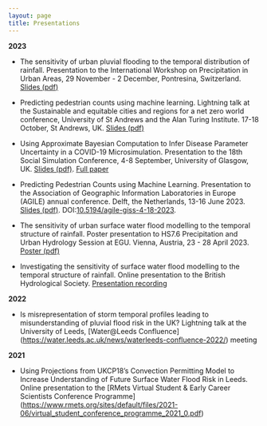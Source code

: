 ```yaml
---
layout: page
title: Presentations
---
```


**2023**
  * The sensitivity of urban pluvial flooding to the temporal distribution of rainfall. Presentation to the International Workshop on Precipitation in Urban Areas, 29 November - 2 December, Pontresina, Switzerland. [Slides (pdf)](https://masher92.github.io/pdfs/Prez_MollyAsher.pdf)

  * Predicting pedestrian counts using machine learning. Lightning talk at the Sustainable and equitable cities and regions for a net zero world conference, University of St Andrews and the Alan Turing Institute. 17-18 October, St Andrews, UK. [Slides (pdf)](https://masher92.github.io/pdfs/Molly.pdf)

  * Using Approximate Bayesian Computation to Infer Disease Parameter Uncertainty in a COVID-19 Microsimulation. Presentation to the 18th Social Simulation Conference, 4-8 September, University of Glasgow, UK. [Slides (pdf)](https://masher92.github.io/pdfs/2023-09-SSC.pdf). [Full paper](https://www.nature.com/articles/s41598-023-35580-z)
 
  * Predicting Pedestrian Counts using Machine Learning. Presentation to the Association of Geographic Information Laboratories in Europe (AGILE) annual conference. Delft, the Netherlands, 13-16 June 2023. [Slides (pdf)](https://masher92.github.io/pdfs/2023-07-AGILE_ML.pdf). DOI:[10.5194/agile-giss-4-18-2023](https://agile-giss.copernicus.org/articles/4/18/2023/).
    
  * The sensitivity of urban surface water flood modelling to the temporal structure of rainfall. Poster presentation to HS7.6 Precipitation and Urban Hydrology Session at EGU. Vienna, Austria, 23 - 28 April 2023. [Poster (pdf)](https://masher92.github.io/pdfs/EGU_Poster.pdf)

  * Investigating the sensitivity of surface water flood modelling to the temporal structure of rainfall. Online presentation to the British Hydrological Society. [Presentation recording](https://www.youtube.com/watch?v=VDoh3i_Qx4Q&t=1011s)

**2022**
* Is misrepresentation of storm temporal profiles leading to misunderstanding of pluvial flood risk in the UK? Lightning talk at the University of Leeds, [Water@Leeds Confluence] (https://water.leeds.ac.uk/news/waterleeds-confluence-2022/) meeting

**2021**
* Using Projections from UKCP18’s Convection Permitting Model to Increase Understanding of Future Surface Water Flood Risk in Leeds. Online presentation to the [RMets Virtual Student & Early Career Scientists
Conference Programme] (https://www.rmets.org/sites/default/files/2021-06/virtual_student_conference_programme_2021_0.pdf)



